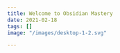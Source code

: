 ```yaml
---
title: Welcome to Obsidian Mastery
date: 2021-02-18
tags: []
image: "/images/desktop-1-2.svg"

---
```

